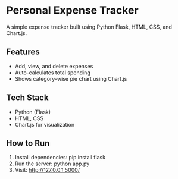 # Personal Expense Tracker

A simple expense tracker built using Python Flask, HTML, CSS, and Chart.js.

## Features
- Add, view, and delete expenses
- Auto-calculates total spending
- Shows category-wise pie chart using Chart.js

## Tech Stack
- Python (Flask)
- HTML, CSS
- Chart.js for visualization

## How to Run
1. Install dependencies:
   pip install flask
2. Run the server:
   python app.py
3. Visit:
   http://127.0.0.1:5000/
